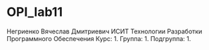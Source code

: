 # OPI_lab11
Негриенко
Вячеслав
Дмитриевич
ИСИТ
Технологии Разработки Программного Обеспечения
Курс: 1. Группа: 1. Подгруппа: 1.
